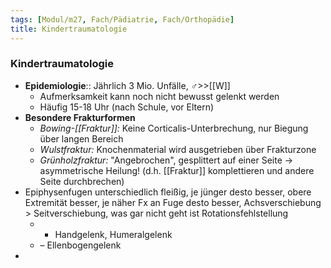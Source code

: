 ```yaml
---
tags: [Modul/m27, Fach/Pädiatrie, Fach/Orthopädie]
title: Kindertraumatologie
---
```

### Kindertraumatologie
- **Epidemiologie**:: Jährlich 3 Mio. Unfälle, ♂>>[[W]]
	- Aufmerksamkeit kann noch nicht bewusst gelenkt werden
	- Häufig 15-18 Uhr (nach Schule, vor Eltern)
- **Besondere Frakturformen**
	- *Bowing-[[Fraktur]]:* Keine Corticalis-Unterbrechung, nur Biegung über langen Bereich
	- *Wulstfraktur:* Knochenmaterial wird ausgetrieben über Frakturzone
	- *Grünholzfraktur:* "Angebrochen", gesplittert auf einer Seite → asymmetrische Heilung! (d.h. [[Fraktur]] komplettieren und andere Seite durchbrechen)
- Epiphysenfugen unterschiedlich fleißig, je jünger desto besser, obere Extremität besser, je näher Fx an Fuge desto besser, Achsverschiebung > Seitverschiebung, was gar nicht geht ist Rotationsfehlstellung
	- + Handgelenk, Humeralgelenk
	- – Ellenbogengelenk
- 